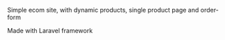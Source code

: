 Simple ecom site, with dynamic products, single product page and order-form

Made with Laravel framework
